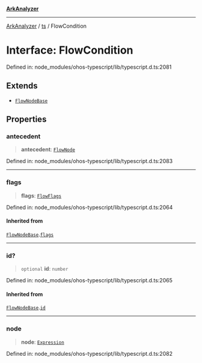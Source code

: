 [**ArkAnalyzer**](../../../../README.md)

***

[ArkAnalyzer](../../../../globals.md) / [ts](../README.md) / FlowCondition

# Interface: FlowCondition

Defined in: node\_modules/ohos-typescript/lib/typescript.d.ts:2081

## Extends

- [`FlowNodeBase`](FlowNodeBase.md)

## Properties

### antecedent

> **antecedent**: [`FlowNode`](../type-aliases/FlowNode.md)

Defined in: node\_modules/ohos-typescript/lib/typescript.d.ts:2083

***

### flags

> **flags**: [`FlowFlags`](../enumerations/FlowFlags.md)

Defined in: node\_modules/ohos-typescript/lib/typescript.d.ts:2064

#### Inherited from

[`FlowNodeBase`](FlowNodeBase.md).[`flags`](FlowNodeBase.md#flags)

***

### id?

> `optional` **id**: `number`

Defined in: node\_modules/ohos-typescript/lib/typescript.d.ts:2065

#### Inherited from

[`FlowNodeBase`](FlowNodeBase.md).[`id`](FlowNodeBase.md#id)

***

### node

> **node**: [`Expression`](Expression.md)

Defined in: node\_modules/ohos-typescript/lib/typescript.d.ts:2082
